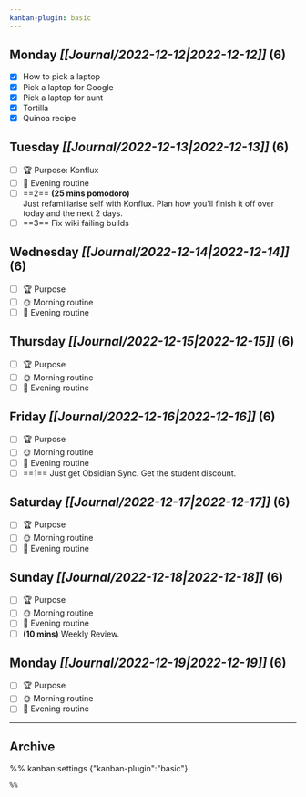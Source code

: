 ```yaml
---
kanban-plugin: basic
---
```


## **Monday** *[[Journal/2022-12-12|2022-12-12]]* (6)

- [x] How to pick a laptop
- [x] Pick a laptop for Google
- [x] Pick a laptop for aunt
- [x] Tortilla
- [x] Quinoa recipe

## **Tuesday** *[[Journal/2022-12-13|2022-12-13]]* (6)

- [ ] 🏆 Purpose: Konflux
- [ ] 🌙 Evening routine
- [ ] ==2== **(25 mins pomodoro)**<br>Just refamiliarise self with Konflux. Plan how you'll finish it off over today and the next 2 days.
- [ ] ==3== Fix wiki failing builds

## **Wednesday** *[[Journal/2022-12-14|2022-12-14]]* (6)

- [ ] 🏆 Purpose
- [ ] 🌞 Morning routine
- [ ] 🌙 Evening routine

## **Thursday** *[[Journal/2022-12-15|2022-12-15]]* (6)

- [ ] 🏆 Purpose
- [ ] 🌞 Morning routine
- [ ] 🌙 Evening routine

## **Friday** *[[Journal/2022-12-16|2022-12-16]]* (6)

- [ ] 🏆 Purpose
- [ ] 🌞 Morning routine
- [ ] 🌙 Evening routine
- [ ] ==1== Just get Obsidian Sync. Get the student discount.

## **Saturday** *[[Journal/2022-12-17|2022-12-17]]* (6)

- [ ] 🏆 Purpose
- [ ] 🌞 Morning routine
- [ ] 🌙 Evening routine

## **Sunday** *[[Journal/2022-12-18|2022-12-18]]* (6)

- [ ] 🏆 Purpose
- [ ] 🌞 Morning routine
- [ ] 🌙 Evening routine
- [ ] **(10 mins)** Weekly Review.

## **Monday** *[[Journal/2022-12-19|2022-12-19]]* (6)

- [ ] 🏆 Purpose
- [ ] 🌞 Morning routine
- [ ] 🌙 Evening routine

***

## Archive



%% kanban:settings
{"kanban-plugin":"basic"}
```
%%
